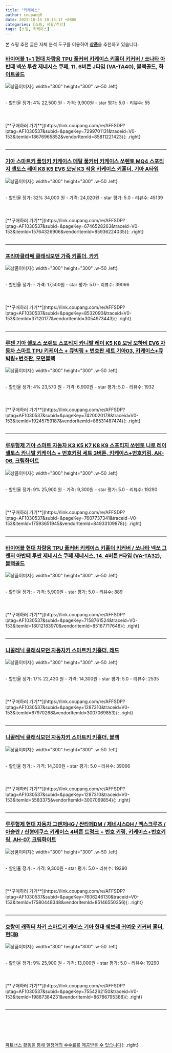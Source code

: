 ```yaml
---
title: "키케이스"
author: coupang6
date: 2023-10-15 10:13:17 +0800
categories: [쇼핑, 생활/건강]
tags: [쇼핑, 키케이스]
---
```


본 쇼핑 추천 글은 자체 분석 도구를 이용하여 [**상품**](https://link.coupang.com/a/bao1ui)을 추천하고 있습니다.

### [바이어블 1+1 현대 차량용 TPU 풀커버 키케이스 키홀더 키커버 / 쏘나타 아반떼 넥쏘 투싼 제네시스 쿠페, 11. 6버튼 J타입 (VA-TA40), 블랙골드, 화이트골드](https://link.coupang.com/re/AFFSDP?lptag=AF1030537&subid=&pageKey=7299701131&traceid=V0-153&itemId=18676965852&vendorItemId=85811221423)

![상품이미지](https://thumbnail8.coupangcdn.com/thumbnails/remote/230x230ex/image/vendor_inventory/53ef/4efb827f0e396483dc41fe07183d41d9fd696f253fb07b74e8429fba5781.png){: width="300" height="300" .w-50 .left}


<br>
- 할인율 정가: 4%  22,500   원
- 가격: 9,900원
- star 평가: 5.0
- 리뷰수: 55
<br>
<br>
<br>
<br>
[**구매하러 가기**](https://link.coupang.com/re/AFFSDP?lptag=AF1030537&subid=&pageKey=7299701131&traceid=V0-153&itemId=18676965852&vendorItemId=85811221423){: .right}
<br>
<br>

---

### [기아 스마트키 폴딩키 키케이스 메탈 풀커버 키케이스 쏘렌토 MQ4 스포티지 셀토스 레이 K8 K5 EV6 모닝 K3 적용 키케이스 키홀더, 기아 A타입](https://link.coupang.com/re/AFFSDP?lptag=AF1030537&subid=&pageKey=6746528263&traceid=V0-153&itemId=15764326906&vendorItemId=85936224035)

![상품이미지](https://thumbnail6.coupangcdn.com/thumbnails/remote/230x230ex/image/vendor_inventory/d63f/e9a738e8c31f908536fcaf5f3a81110fe50189750bd1b1ad360cd4cad4d1.jpg){: width="300" height="300" .w-50 .left}


<br>
- 할인율 정가: 32%  34,000   원
- 가격: 24,020원
- star 평가: 5.0
- 리뷰수: 45139
<br>
<br>
<br>
<br>
[**구매하러 가기**](https://link.coupang.com/re/AFFSDP?lptag=AF1030537&subid=&pageKey=6746528263&traceid=V0-153&itemId=15764326906&vendorItemId=85936224035){: .right}
<br>
<br>

---

### [프리마클라쎄 클래식모던 가죽 키홀더, 카키](https://link.coupang.com/re/AFFSDP?lptag=AF1030537&subid=&pageKey=8532090&traceid=V0-153&itemId=37120177&vendorItemId=3054973443)

![상품이미지](https://thumbnail8.coupangcdn.com/thumbnails/remote/230x230ex/image/product/image/vendoritem/2018/12/10/3054973443/f5d5982d-dca2-4df5-a8a7-5f6b1799c58a.jpg){: width="300" height="300" .w-50 .left}


<br>
- 할인율 정가: 
- 가격: 17,500원
- star 평가: 5.0
- 리뷰수: 39066
<br>
<br>
<br>
<br>
[**구매하러 가기**](https://link.coupang.com/re/AFFSDP?lptag=AF1030537&subid=&pageKey=8532090&traceid=V0-153&itemId=37120177&vendorItemId=3054973443){: .right}
<br>
<br>

---

### [루젠 기아 셀토스 쏘렌토 스포티지 카니발 레이 K5 K8 모닝 모하비 EV6 자동차 스마트 TPU 키케이스 + 큐빅링 + 번호판 세트 기아03, 키케이스+큐빅링+번호판, 모던블랙](https://link.coupang.com/re/AFFSDP?lptag=AF1030537&subid=&pageKey=7420020178&traceid=V0-153&itemId=19245759187&vendorItemId=86531487474)

![상품이미지](https://thumbnail6.coupangcdn.com/thumbnails/remote/230x230ex/image/retail/images/2023/07/10/9/6/778df5e8-5dff-4305-b020-393d4b8565a3.jpg){: width="300" height="300" .w-50 .left}


<br>
- 할인율 정가: 4%  23,570   원
- 가격: 6,900원
- star 평가: 5.0
- 리뷰수: 1932
<br>
<br>
<br>
<br>
[**구매하러 가기**](https://link.coupang.com/re/AFFSDP?lptag=AF1030537&subid=&pageKey=7420020178&traceid=V0-153&itemId=19245759187&vendorItemId=86531487474){: .right}
<br>
<br>

---

### [루루형제 기아 스마트 자동차 K3 K5 K7 K8 K9 스포티지 쏘렌토 니로 레이 셀토스 카니발 키케이스 + 번호키링 세트 3버튼, 키케이스+번호키링, AK-06, 크림화이트](https://link.coupang.com/re/AFFSDP?lptag=AF1030537&subid=&pageKey=7607737341&traceid=V0-153&itemId=17593651945&vendorItemId=84933109878)

![상품이미지](https://thumbnail6.coupangcdn.com/thumbnails/remote/230x230ex/image/retail/images/3473541523604333-756e4e2f-08da-4dac-a782-15b38e9fd241.jpg){: width="300" height="300" .w-50 .left}


<br>
- 할인율 정가: 9%  25,900   원
- 가격: 9,300원
- star 평가: 5.0
- 리뷰수: 19290
<br>
<br>
<br>
<br>
[**구매하러 가기**](https://link.coupang.com/re/AFFSDP?lptag=AF1030537&subid=&pageKey=7607737341&traceid=V0-153&itemId=17593651945&vendorItemId=84933109878){: .right}
<br>
<br>

---

### [바이어블 현대 차량용 TPU 풀커버 키케이스 키홀더 키커버 / 쏘나타 넥쏘 그랜저 아반떼 투싼 제네시스 쿠페 제네시스, 14. 4버튼 F타입 (VA-TA32), 블랙골드](https://link.coupang.com/re/AFFSDP?lptag=AF1030537&subid=&pageKey=7158761524&traceid=V0-153&itemId=18012183970&vendorItemId=85167717648)

![상품이미지](https://thumbnail6.coupangcdn.com/thumbnails/remote/230x230ex/image/vendor_inventory/791c/ecbedeb3fac665469c21a18bb3489f5039b27e418cbacdf4d5594768a75b.jpg){: width="300" height="300" .w-50 .left}


<br>
- 할인율 정가: 
- 가격: 5,900원
- star 평가: 5.0
- 리뷰수: 889
<br>
<br>
<br>
<br>
[**구매하러 가기**](https://link.coupang.com/re/AFFSDP?lptag=AF1030537&subid=&pageKey=7158761524&traceid=V0-153&itemId=18012183970&vendorItemId=85167717648){: .right}
<br>
<br>

---

### [니꼴레닉 클래식모던 자동차키 스마트키 키홀더, 레드](https://link.coupang.com/re/AFFSDP?lptag=AF1030537&subid=&pageKey=1287310&traceid=V0-153&itemId=67970268&vendorItemId=3007069853)

![상품이미지](https://thumbnail8.coupangcdn.com/thumbnails/remote/230x230ex/image/retail/images/270074869514397-2babcee5-a76e-40ce-abe7-2989aa4ea8e3.jpg){: width="300" height="300" .w-50 .left}


<br>
- 할인율 정가: 17%  22,430   원
- 가격: 14,300원
- star 평가: 5.0
- 리뷰수: 2535
<br>
<br>
<br>
<br>
[**구매하러 가기**](https://link.coupang.com/re/AFFSDP?lptag=AF1030537&subid=&pageKey=1287310&traceid=V0-153&itemId=67970268&vendorItemId=3007069853){: .right}
<br>
<br>

---

### [니꼴레닉 클래식모던 자동차키 스마트키 키홀더, 블랙](https://link.coupang.com/re/AFFSDP?lptag=AF1030537&subid=&pageKey=1287310&traceid=V0-153&itemId=5583375&vendorItemId=3007069854)

![상품이미지](https://thumbnail6.coupangcdn.com/thumbnails/remote/230x230ex/image/product/image/vendoritem/2018/12/05/3007069854/c4d623ae-e01f-4688-855b-7f92cc93fd73.jpg){: width="300" height="300" .w-50 .left}


<br>
- 할인율 정가: 
- 가격: 14,300원
- star 평가: 5.0
- 리뷰수: 39066
<br>
<br>
<br>
<br>
[**구매하러 가기**](https://link.coupang.com/re/AFFSDP?lptag=AF1030537&subid=&pageKey=1287310&traceid=V0-153&itemId=5583375&vendorItemId=3007069854){: .right}
<br>
<br>

---

### [루루형제 현대 자동차 그랜저HG / 싼타페DM / 제네시스DH / 맥스크루즈 / 아슬란 / 신형에쿠스 키케이스 4버튼 트렁크 + 번호 키링, 키케이스+번호키링, AH-07, 크림화이트](https://link.coupang.com/re/AFFSDP?lptag=AF1030537&subid=&pageKey=7606246130&traceid=V0-153&itemId=17580448348&vendorItemId=85146550356)

![상품이미지](https://thumbnail10.coupangcdn.com/thumbnails/remote/230x230ex/image/vendor_inventory/ab82/0ad3c1f677d9884a8cba931e59c3350870df4edcf54223cbc722d275c91a.jpg){: width="300" height="300" .w-50 .left}


<br>
- 할인율 정가: 
- 가격: 9,300원
- star 평가: 5.0
- 리뷰수: 19290
<br>
<br>
<br>
<br>
[**구매하러 가기**](https://link.coupang.com/re/AFFSDP?lptag=AF1030537&subid=&pageKey=7606246130&traceid=V0-153&itemId=17580448348&vendorItemId=85146550356){: .right}
<br>
<br>

---

### [호랑이 캐릭터 차키 스마트키 케이스 기아 현대 쉐보레 귀여운 키커버 홀더, 현대B](https://link.coupang.com/re/AFFSDP?lptag=AF1030537&subid=&pageKey=7554262150&traceid=V0-153&itemId=19887384231&vendorItemId=86786795388)

![상품이미지](https://thumbnail8.coupangcdn.com/thumbnails/remote/230x230ex/image/vendor_inventory/2459/427d6874471436dd2b4beb4864805735a6a9fa0b767de88e1cee4d4abe5b.jpg){: width="300" height="300" .w-50 .left}


<br>
- 할인율 정가: 9%  25,900   원
- 가격: 13,000원
- star 평가: 5.0
- 리뷰수: 19290
<br>
<br>
<br>
<br>
[**구매하러 가기**](https://link.coupang.com/re/AFFSDP?lptag=AF1030537&subid=&pageKey=7554262150&traceid=V0-153&itemId=19887384231&vendorItemId=86786795388){: .right}
<br>
<br>

---
<br><br><br><br><br> [파트너스 활동을 통해 일정액의 수수료를 제공받을 수 있습니다](https://link.coupang.com/a/bao1ui){: .right}